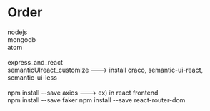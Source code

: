 # Order
nodejs<br>
mongodb<br>
atom<br>
<br>
express_and_react<br>
semanticUIreact_customize ---> install craco, semantic-ui-react, semantic-ui-less<br>
<br>
npm install --save axios ---> ex) in react frontend<br>
npm install --save faker
npm install --save react-router-dom
